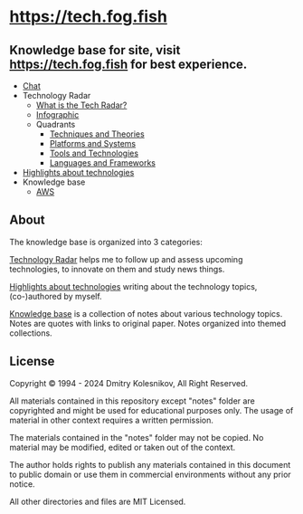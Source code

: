 # https://tech.fog.fish

Knowledge base for site, visit https://tech.fog.fish for best experience.
---

- [Chat](/)
- Technology Radar
  - [What is the Tech Radar?](/tech/)
  - [Infographic](https://tech.fog.fish/statix/tech/infographics/)
  - Quadrants
    - [Techniques and Theories](/tech/techniques-and-theories.md)
    - [Platforms and Systems](/tech/platforms-and-systems.md)
    - [Tools and Technologies](/tech/tools-and-technologies.md)
    - [Languages and Frameworks](/tech/languages-and-frameworks.md)
- [Highlights about technologies](/posts/)
- Knowledge base
  - [AWS](/notes/aws.md)


## About

The knowledge base is organized into 3 categories:

[Technology Radar](/tech/) helps me to follow up and assess upcoming technologies, to innovate on them and study news things.

[Highlights about technologies](/posts/) writing about the technology topics, (co-)authored by myself.

[Knowledge base](/notes/) is a collection of notes about various technology topics. Notes are quotes with links to original paper. Notes organized into themed collections.


## License

Copyright © 1994 - 2024 Dmitry Kolesnikov, All Right Reserved.

All materials contained in this repository except "notes" folder are copyrighted and might be used for educational purposes only. The usage of material in other context requires a written permission.

The materials contained in the "notes" folder may not be copied. No material may be modified, edited or taken out of the context.

The author holds rights to publish any materials contained in this document to public domain or use them in commercial environments without any prior notice.

All other directories and files are MIT Licensed.
